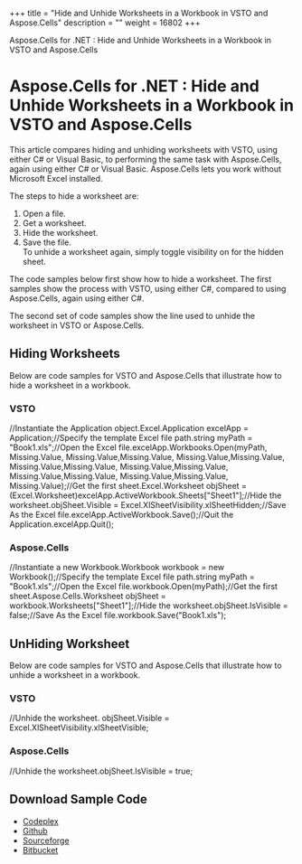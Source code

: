 +++
title = "Hide and Unhide Worksheets in a Workbook in VSTO and Aspose.Cells" 
description = "" 
weight = 16802 
+++

Aspose.Cells for .NET : Hide and Unhide Worksheets in a Workbook in VSTO and Aspose.Cells  

# Aspose.Cells for .NET : Hide and Unhide Worksheets in a Workbook in VSTO and Aspose.Cells


This article compares hiding and unhiding worksheets with VSTO, using either C# or Visual Basic, to performing the same task with Aspose.Cells, again using either C# or Visual Basic. Aspose.Cells lets you work without Microsoft Excel installed.

The steps to hide a worksheet are:

1.  Open a file.
2.  Get a worksheet.
3.  Hide the worksheet.
4.  Save the file.  
    To unhide a worksheet again, simply toggle visibility on for the hidden sheet.

The code samples below first show how to hide a worksheet. The first samples show the process with VSTO, using either C#, compared to using Aspose.Cells, again using either C#.

The second set of code samples show the line used to unhide the worksheet in VSTO or Aspose.Cells.

## Hiding Worksheets

Below are code samples for VSTO and Aspose.Cells that illustrate how to hide a worksheet in a workbook.

### VSTO

//Instantiate the Application object.Excel.Application excelApp = Application;//Specify the template Excel file path.string myPath = "Book1.xls";//Open the Excel file.excelApp.Workbooks.Open(myPath, Missing.Value, Missing.Value,Missing.Value, Missing.Value,Missing.Value, Missing.Value,Missing.Value, Missing.Value,Missing.Value, Missing.Value,Missing.Value, Missing.Value,Missing.Value, Missing.Value);//Get the first sheet.Excel.Worksheet objSheet = (Excel.Worksheet)excelApp.ActiveWorkbook.Sheets\["Sheet1"\];//Hide the worksheet.objSheet.Visible = Excel.XlSheetVisibility.xlSheetHidden;//Save As the Excel file.excelApp.ActiveWorkbook.Save();//Quit the Application.excelApp.Quit();

### Aspose.Cells

//Instantiate a new Workbook.Workbook workbook = new Workbook();//Specify the template Excel file path.string myPath = "Book1.xls";//Open the Excel file.workbook.Open(myPath);//Get the first sheet.Aspose.Cells.Worksheet objSheet = workbook.Worksheets\["Sheet1"\];//Hide the worksheet.objSheet.IsVisible = false;//Save As the Excel file.workbook.Save("Book1.xls");

## UnHiding Worksheet

Below are code samples for VSTO and Aspose.Cells that illustrate how to unhide a worksheet in a workbook.

### VSTO

//Unhide the worksheet.	objSheet.Visible = Excel.XlSheetVisibility.xlSheetVisible;

### Aspose.Cells

//Unhide the worksheet.objSheet.IsVisible = true;

## Download Sample Code

*   [Codeplex](https://asposevsto.codeplex.com/downloads/get/1459780)
*   [Github](https://github.com/asposemarketplace/Aspose_for_VSTO/releases/download/Aspose.Cells1.1/Hide.and.Unhide.Worksheets.in.a.Workbook.Aspose.Cells.zip)
*   [Sourceforge](https://sourceforge.net/projects/asposevsto/files/Aspose.Cells%20Vs%20VSTO%20Excel/Hide%20and%20Unhide%20Worksheets%20in%20a%20Workbook%20(Aspose.Cells).zip/download)
*   [Bitbucket](https://bitbucket.org/asposemarketplace/aspose-for-vsto/downloads/Hide%20and%20Unhide%20Worksheets%20in%20a%20Workbook%20(Aspose.Cells).zip)

